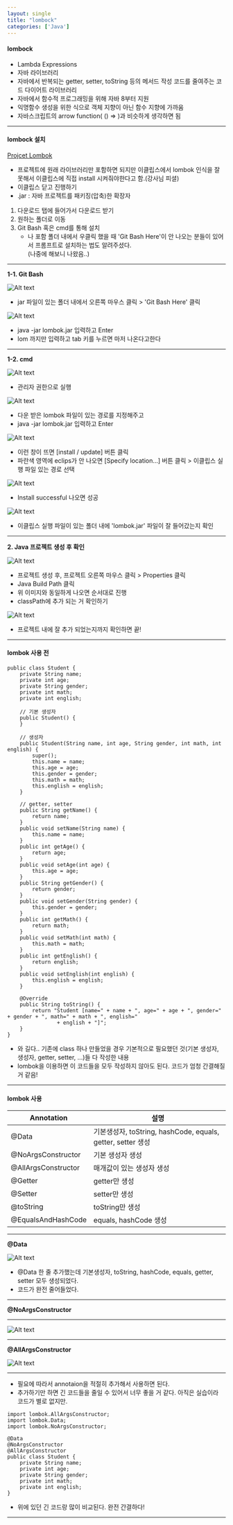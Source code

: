 ```yaml
---
layout: single
title: "lombock"
categories: ['Java']
---
```


#### lombock
* Lambda Expressions
* 자바 라이브러리
* 자바에서 반복되는 getter, setter, toString 등의 메서드 작성 코드를 줄여주는 코드 다이어트 라이브러리
* 자바에서 함수적 프로그래밍을 위해 자바 8부터 지원
* 익명함수 생성을 위한 식으로 객체 지향이 아닌 함수 지향에 가까움
* 자바스크립트의 arrow function( () => )과 비슷하게 생각하면 됨

***

#### lombock 설치
[Projcet Lombok]   

* 프로젝트에 원래 라이브러리만 포함하면 되지만 이클립스에서 lombok 인식을 잘 못해서 이클립스에 직접 install 시켜줘야한다고 함.(강사님 피셜)
* 이클립스 닫고 진행하기
* .jar : 자바 프로젝트를 패키징(압축)한 확장자
   
1. 다운로드 탭에 들어가서 다운로드 받기
2. 원하는 폴더로 이동
3. Git Bash 혹은 cmd를 통해 설치
    * 나 포함 폴더 내에서 우클릭 했을 때 'Git Bash Here'이 안 나오는 분들이 있어서 프롬프트로 설치하는 법도 알려주셨다.   
    (나중에 해보니 나왔음..)

***

**1-1. Git Bash**   
   
![Alt text](/assets/images/lombok/lombok01.jpg)  
   
* jar 파일이 있는 폴더 내에서 오른쪽 마우스 클릭 > 'Git Bash Here' 클릭
   
![Alt text](/assets/images/lombok/lombok06.jpg)  
   
* java -jar lombok.jar 입력하고 Enter   
* lom 까지만 입력하고 tab 키를 누르면 마저 나온다고한다
   
***

**1-2. cmd**
   
![Alt text](/assets/images/lombok/lombok02.jpg)  
   
* 관리자 권한으로 실행
   
![Alt text](/assets/images/lombok/lombok03.jpg)  
   
* 다운 받은 lombok 파일이 있는 경로를 지정해주고   
* java -jar lombok.jar 입력하고 Enter
   
![Alt text](/assets/images/lombok/lombok04.jpg)  
   
* 이런 창이 뜨면 [install / update] 버튼 클릭
* 파란색 영역에 eclips가 안 나오면 [Specify location...] 버튼 클릭 > 이클립스 실행 파일 있는 경로 선택
   
![Alt text](/assets/images/lombok/lombok05.jpg)  

* Install successful 나오면 성공
   
![Alt text](/assets/images/lombok/lombok07.jpg)  
   
* 이클립스 실행 파일이 있는 폴더 내에 'lombok.jar' 파일이 잘 들어갔는지 확인

***

**2. Java 프로젝트 생성 후 확인**
   
![Alt text](/assets/images/lombok/lombok08.jpg)  
   
* 프로젝트 생성 후, 프로젝트 오른쪽 마우스 클릭 > Properties 클릭
* Java Build Path 클릭
* 위 이미지와 동일하게 나오면 순서대로 진행
* classPath에 추가 되는 거 확인하기
   
![Alt text](/assets/images/lombok/lombok09.jpg)  
   
* 프로젝트 내에 잘 추가 되었는지까지 확인하면 끝!

***

#### lombok 사용 전
   
```
public class Student {
	private String name;
	private int age;
	private String gender;
	private int math;
	private int english;
	
	// 기본 생성자
	public Student() {
	}
	
	// 생성자
	public Student(String name, int age, String gender, int math, int english) {
		super();
		this.name = name;
		this.age = age;
		this.gender = gender;
		this.math = math;
		this.english = english;
	}
	
	// getter, setter
	public String getName() {
		return name;
	}
	public void setName(String name) {
		this.name = name;
	}
	public int getAge() {
		return age;
	}
	public void setAge(int age) {
		this.age = age;
	}
	public String getGender() {
		return gender;
	}
	public void setGender(String gender) {
		this.gender = gender;
	}
	public int getMath() {
		return math;
	}
	public void setMath(int math) {
		this.math = math;
	}
	public int getEnglish() {
		return english;
	}
	public void setEnglish(int english) {
		this.english = english;
	}

	@Override
	public String toString() {
		return "Student [name=" + name + ", age=" + age + ", gender=" + gender + ", math=" + math + ", english="
				+ english + "]";
	}
}
```   
   
* 와 길다.. 기존에 class 하나 만들었을 경우 기본적으로 필요했던 것(기본 생성자, 생성자, getter, setter, ...)들 다 작성한 내용
* lombok을 이용하면 이 코드들을 모두 작성하지 않아도 된다. 코드가 엄청 간결해질 거 같음!
   
***

#### lombok 사용
   
|Annotation|설명|
|-----|--------|
|@Data|기본생성자, toString, hashCode, equals, getter, setter 생성|
|@NoArgsConstructor|기본 생성자 생성|
|@AllArgsConstructor|매개값이 있는 생성자 생성|
|@Getter|getter만 생성|
|@Setter|setter만 생성|
|@toString|toString만 생성|
|@EqualsAndHashCode|equals, hashCode 생성|   
   
***
   
**@Data**
   
![Alt text](/assets/images/lombok/lombok10.jpg)  
   
* @Data 한 줄 추가했는데 기본생성자, toString, hashCode, equals, getter, setter 모두 생성되었다.
* 코드가 완전 줄어들었다.
   
***
   
**@NoArgsConstructor**
   
***
   
![Alt text](/assets/images/lombok/lombok11.jpg)  
   
***
   
**@AllArgsConstructor**
   
![Alt text](/assets/images/lombok/lombok12.jpg)  
   
***

* 필요에 따라서 annotaion을 적절히 추가해서 사용하면 된다.
* 추가하기만 하면 긴 코드들을 줄일 수 있어서 너무 좋을 거 같다. 아직은 실습이라 코드가 별로 없지만.
   
```
import lombok.AllArgsConstructor;
import lombok.Data;
import lombok.NoArgsConstructor;

@Data
@NoArgsConstructor
@AllArgsConstructor
public class Student {
	private String name;
	private int age;
	private String gender;
	private int math;
	private int english;
}
```
   
* 위에 있던 긴 코드랑 많이 비교된다. 완전 간결하다!
   
***


[Projcet Lombok]: https://projectlombok.org/